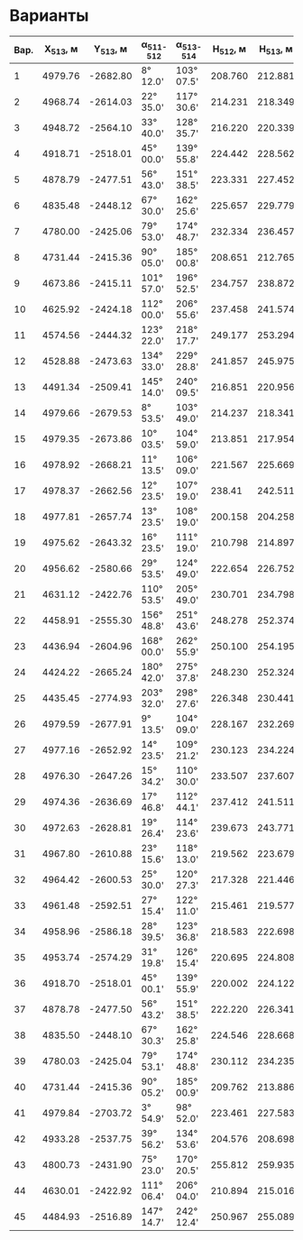 # Варианты

| Вар. | X<sub>513</sub>, м | Y<sub>513</sub>, м | α<sub>511-512</sub> | α<sub>513-514</sub> | H<sub>512</sub>, м | H<sub>513</sub>, м |
| ---- | ------------------ | ------------------ | ------------------- | ------------------- | ------------------ | ------------------ |
| 1    | 4979.76            | -2682.80           | 8° 12.0'            | 103° 07.5'          | 208.760            | 212.881            |
| 2    | 4968.74            | -2614.03           | 22° 35.0'           | 117° 30.6'          | 214.231            | 218.349            |
| 3    | 4948.72            | -2564.10           | 33° 40.0'           | 128° 35.7'          | 216.220            | 220.339            |
| 4    | 4918.71            | -2518.01           | 45° 00.0'           | 139° 55.8'          | 224.442            | 228.562            |
| 5    | 4878.79            | -2477.51           | 56° 43.0'           | 151° 38.5'          | 223.331            | 227.452            |
| 6    | 4835.48            | -2448.12           | 67° 30.0'           | 162° 25.6'          | 225.657            | 229.779            |
| 7    | 4780.00            | -2425.06           | 79° 53.0'           | 174° 48.7'          | 232.334            | 236.457            |
| 8    | 4731.44            | -2415.36           | 90° 05.0'           | 185° 00.8'          | 208.651            | 212.765            |
| 9    | 4673.86            | -2415.11           | 101° 57.0'          | 196° 52.5'          | 234.757            | 238.872            |
| 10   | 4625.92            | -2424.18           | 112° 00.0'          | 206° 55.6'          | 237.458            | 241.574            |
| 11   | 4574.56            | -2444.32           | 123° 22.0'          | 218° 17.7'          | 249.177            | 253.294            |
| 12   | 4528.88            | -2473.63           | 134° 33.0'          | 229° 28.8'          | 241.857            | 245.975            |
| 13   | 4491.34            | -2509.41           | 145° 14.0'          | 240° 09.5'          | 216.851            | 220.956            |
| 14   | 4979.66            | -2679.53           | 8° 53.5'            | 103° 49.0'          | 214.237            | 218.341            |
| 15   | 4979.35            | -2673.86           | 10° 03.5'           | 104° 59.0'          | 213.851            | 217.954            |
| 16   | 4978.92            | -2668.21           | 11° 13.5'           | 106° 09.0'          | 221.567            | 225.669            |
| 17   | 4978.37            | -2662.56           | 12° 23.5'           | 107° 19.0'          | 238.41             | 242.511            |
| 18   | 4977.81            | -2657.74           | 13° 23.5'           | 108° 19.0'          | 200.158            | 204.258            |
| 19   | 4975.62            | -2643.32           | 16° 23.5'           | 111° 19.0'          | 210.798            | 214.897            |
| 20   | 4956.62            | -2580.66           | 29° 53.5'           | 124° 49.0'          | 222.654            | 226.752            |
| 21   | 4631.12            | -2422.76           | 110° 53.5'          | 205° 49.0'          | 230.701            | 234.798            |
| 22   | 4458.91            | -2555.30           | 156° 48.8'          | 251° 43.6'          | 248.278            | 252.374            |
| 23   | 4436.94            | -2604.96           | 168° 00.0'          | 262° 55.9'          | 250.100            | 254.195            |
| 24   | 4424.22            | -2665.24           | 180° 42.0'          | 275° 37.8'          | 248.230            | 252.324            |
| 25   | 4435.45            | -2774.93           | 203° 32.0'          | 298° 27.6'          | 226.348            | 230.441            |
| 26   | 4979.59            | -2677.91           | 9° 13.5'            | 104° 09.0'          | 228.167            | 232.269            |
| 27   | 4977.16            | -2652.92           | 14° 23.5'           | 109° 21.2'          | 230.123            | 234.224            |
| 28   | 4976.30            | -2647.26           | 15° 34.2'           | 110° 30.0'          | 233.507            | 237.607            |
| 29   | 4974.36            | -2636.69           | 17° 46.8'           | 112° 44.1'          | 237.412            | 241.511            |
| 30   | 4972.63            | -2628.81           | 19° 26.4'           | 114° 23.6'          | 239.673            | 243.771            |
| 31   | 4967.80            | -2610.88           | 23° 15.6'           | 118° 13.0'          | 219.562            | 223.679            |
| 32   | 4964.42            | -2600.53           | 25° 30.0'           | 120° 27.3'          | 217.328            | 221.446            |
| 33   | 4961.48            | -2592.51           | 27° 15.4'           | 122° 11.0'          | 215.461            | 219.577            |
| 34   | 4958.96            | -2586.18           | 28° 39.5'           | 123° 36.8'          | 218.583            | 222.698            |
| 35   | 4953.74            | -2574.29           | 31° 19.8'           | 126° 15.4'          | 220.695            | 224.808            |
| 36   | 4918.70            | -2518.01           | 45° 00.1'           | 139° 55.9'          | 220.002            | 224.122            |
| 37   | 4878.78            | -2477.50           | 56° 43.2'           | 151° 38.5'          | 222.220            | 226.341            |
| 38   | 4835.50            | -2448.10           | 67° 30.3'           | 162° 25.8'          | 224.546            | 228.668            |
| 39   | 4780.03            | -2425.04           | 79° 53.1'           | 174° 48.8'          | 230.112            | 234.235            |
| 40   | 4731.44            | -2415.36           | 90° 05.2'           | 185° 00.9'          | 209.762            | 213.886            |
| 41   | 4979.84            | -2703.72           | 3° 54.9'            | 98° 52.0'           | 223.461            | 227.583            |
| 42   | 4933.28            | -2537.75           | 39° 56.2'           | 134° 53.6'          | 204.576            | 208.698            |
| 43   | 4800.73            | -2431.90           | 75° 23.0'           | 170° 20.5'          | 255.812            | 259.935            |
| 44   | 4630.01            | -2422.92           | 111° 06.4'          | 206° 04.0'          | 210.894            | 215.016            |
| 45   | 4484.93            | -2516.89           | 147° 14.7'          | 242° 12.4'          | 250.967            | 255.089            |